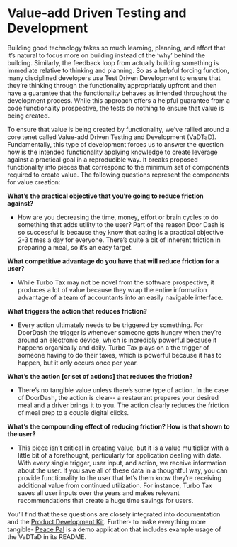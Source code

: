# Value-add Driven Testing and Development

Building good technology takes so much learning, planning, and effort that it’s natural to focus more on building instead of the ‘why’ behind the building. Similarly, the feedback loop from actually building something is immediate relative to thinking and planning. So as a helpful forcing function, many disciplined developers use Test Driven Development to ensure that they’re thinking through the functionality appropriately upfront and then have a guarantee that the functionality behaves as intended throughout the development process. While this approach offers a helpful guarantee from a code functionality prospective, the tests do nothing to ensure that value is being created. 

To ensure that value is being created by functionality, we’ve rallied around a core tenet called Value-add Driven Testing and Development (VaDTaD). Fundamentally, this type of development forces us to answer the question how is the intended functionality applying knowledge to create leverage against a practical goal in a reproducible way. It breaks proposed functionality into pieces that correspond to the minimum set of components required to create value. The following questions represent the components for value creation:

**What’s the practical objective that you’re going to reduce friction against?**

* How are you decreasing the time, money, effort or brain cycles to do something that adds utility to the user? Part of the reason Door Dash is so successful is because they know that eating is a practical objective 2-3 times a day for everyone. There’s quite a bit of inherent friction in preparing a meal, so it’s an easy target.

**What competitive advantage do you have that will reduce friction for a user?**

* While Turbo Tax may not be novel from the software prospective, it produces a lot of value because they wrap the entire information advantage of a team of accountants into an easily navigable interface.

**What triggers the action that reduces friction?**

* Every action ultimately needs to be triggered by something. For DoorDash the trigger is whenever someone gets hungry when they’re around an electronic device, which is incredibly powerful because it happens organically and daily. Turbo Tax plays on a the trigger of someone having to do their taxes, which is powerful because it has to happen, but it only occurs once per year.

**What’s the action [or set of actions] that reduces the friction?**

* There’s no tangible value unless there’s some type of action. In the case of DoorDash, the action is clear-- a restaurant prepares your desired meal and a driver brings it to you. The action clearly reduces the friction of meal prep to a couple digital clicks.

**What’s the compounding effect of reducing friction? How is that shown to the user?**

* This piece isn’t critical in creating value, but it is a value multiplier with a little bit of a forethought, particularly for application dealing with data. With every single trigger, user input, and action, we receive information about the user. If you save all of these data in a thoughtful way, you can provide functionality to the user that let’s them know they’re receiving additional value from continued utilization. For instance, Turbo Tax saves all user inputs over the years and makes relevant recommendations that create a huge time savings for users.

You’ll find that these questions are closely integrated into documentation and the [Product Development Kit](https://github.com/Prosperity-Path/PDK). Further- to make everything more tangible- [Peace Pal](https://github.com/Prosperity-Path/Peace-Pal) is a demo application that includes example usage of the VaDTaD in its README.
